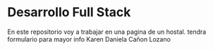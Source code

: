 # Desarrollo Full Stack
En este repositorio voy a trabajar en una pagina de un hostal. tendra formulario para mayor info
Karen Daniela Cañon Lozano